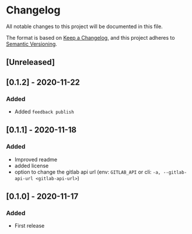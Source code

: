 # Changelog
All notable changes to this project will be documented in this file.

The format is based on [Keep a Changelog](https://keepachangelog.com/en/1.0.0/),
and this project adheres to [Semantic Versioning](https://semver.org/spec/v2.0.0.html).

## [Unreleased]

## [0.1.2] - 2020-11-22
### Added
- Added `feedback publish`

## [0.1.1] - 2020-11-18
### Added
- Improved readme
- added license
- option to change the gitlab api url (env: `GITLAB_API` or cli: `-a, --gitlab-api-url <gitlab-api-url>`)

## [0.1.0] - 2020-11-17
### Added
- First release
